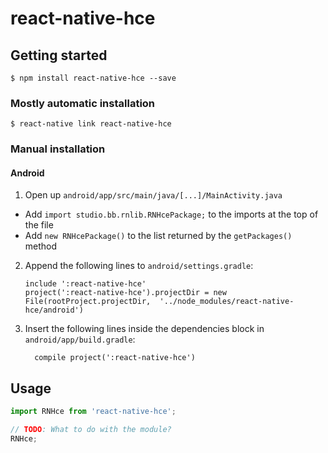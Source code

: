 
# react-native-hce

## Getting started

`$ npm install react-native-hce --save`

### Mostly automatic installation

`$ react-native link react-native-hce`

### Manual installation


#### Android

1. Open up `android/app/src/main/java/[...]/MainActivity.java`
  - Add `import studio.bb.rnlib.RNHcePackage;` to the imports at the top of the file
  - Add `new RNHcePackage()` to the list returned by the `getPackages()` method
2. Append the following lines to `android/settings.gradle`:
  	```
  	include ':react-native-hce'
  	project(':react-native-hce').projectDir = new File(rootProject.projectDir, 	'../node_modules/react-native-hce/android')
  	```
3. Insert the following lines inside the dependencies block in `android/app/build.gradle`:
  	```
      compile project(':react-native-hce')
  	```


## Usage
```javascript
import RNHce from 'react-native-hce';

// TODO: What to do with the module?
RNHce;
```
  